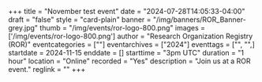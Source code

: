 +++
title = "November test event" 
date = "2024-07-28T14:05:33-04:00"  
draft = "false" 
style = "card-plain" 
banner = "/img/banners/ROR_Banner-grey.jpg" 
thumb = "/img/events/ror-logo-800.png" 
images = ['/img/events/ror-logo-800.png']
author = "Research Organization Registry (ROR)" 
eventcategories = [""]
eventarchives = ["2024"]
eventtags = ["", "",]
startdate = 2024-11-15
enddate = []
starttime = "3pm UTC"
duration = "1 hour"
location = "Online"
recorded = "Yes"
description = "Join us at a ROR event."
reglink = ""
+++


<!-- Post-event content template

## Materials 

- [Slides from event]()

<iframe src=""></iframe>

---

## Recording 

{{< youtube id="" >}}

--- 

--> 

